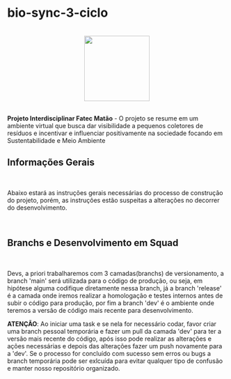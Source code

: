 # bio-sync-3-ciclo

<br>

<div align="center" > 
  <img src="C:\Users\lucas\Downloads\logo-bio-sync-login.png" width="150px">
</div>

<br>

<strong>Projeto Interdisciplinar Fatec Matão</strong> - O projeto se resume em um ambiente virtual que busca dar visibilidade a pequenos coletores de resíduos e incentivar e influenciar positivamente na sociedade focando em Sustentabilidade e Meio Ambiente

## Informações Gerais

<br>

Abaixo estará as instruções gerais necessárias do processo de construção do projeto, porém, as instruções estão suspeitas a alterações no decorrer do desenvolvimento.

<br>

## Branchs e Desenvolvimento em Squad

<br>

Devs, a priori trabalharemos com 3 camadas(branchs) de versionamento, a branch 'main' será utilizada para o código de produção, ou seja, em hipótese alguma codifique diretamente nessa branch, já a branch 'release' é a camada onde iremos realizar a homologação e testes internos antes de subir o código para produção, por fim a branch 'dev' é o ambiente onde teremos a versão de código mais recente para desenvolvimento.

<strong>ATENÇÃO</strong>: Ao iniciar uma task e se nela for necessário codar, favor criar uma branch pessoal temporária e fazer um pull da camada 'dev' para ter a versão mais recente do código, após isso pode realizar as alterações e ações necessárias e depois das alterações fazer um push novamente para a 'dev'. Se o processo for concluído com sucesso sem erros ou bugs a branch temporária pode ser exlcuída para evitar qualquer tipo de confusão e manter nosso repositório organizado.
